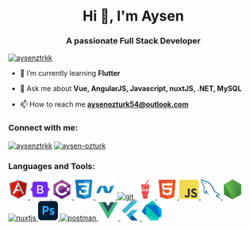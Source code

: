 <h1 align="center">Hi 👋, I'm Aysen</h1>
<h3 align="center">A passionate Full Stack Developer</h3>


<p align="left"> <a href="https://twitter.com/aysenztrkk" target="blank"><img
            src="https://img.shields.io/twitter/follow/aysenztrkk?logo=twitter&style=for-the-badge"
            alt="aysenztrkk" /></a> </p>

- 🌱 I’m currently learning **Flutter**

- 💬 Ask me about **Vue, AngularJS, Javascript, nuxtJS, .NET, MySQL**

- 📫 How to reach me **aysenozturk54@outlook.com**

<h3 align="left">Connect with me:</h3>
<p align="left">
    <a href="https://twitter.com/aysenztrkk" target="blank"><img align="center"
            src="https://raw.githubusercontent.com/rahuldkjain/github-profile-readme-generator/master/src/images/icons/Social/twitter.svg"
            alt="aysenztrkk" height="30" width="40" /></a>
    <a href="https://linkedin.com/in/aysen-ozturk" target="blank"><img align="center"
            src="https://raw.githubusercontent.com/rahuldkjain/github-profile-readme-generator/master/src/images/icons/Social/linked-in-alt.svg"
            alt="aysen-ozturk" height="30" width="40" /></a>
</p>

<h3 align="left">Languages and Tools:</h3>
<p align="left">
    <a href="https://angular.io" target="_blank" rel="noreferrer" title="AngularJS">
        <img src="https://raw.githubusercontent.com/devicons/devicon/master/icons/angularjs/angularjs-original.svg"
            alt="angularjs" width="40" height="40" />
    </a>
    <a href="https://getbootstrap.com" target="_blank" rel="noreferrer" title="Bootstrap">
        <img src="https://raw.githubusercontent.com/devicons/devicon/master/icons/bootstrap/bootstrap-plain.svg"
            alt="bootstrap" width="40" height="40" />
    </a>
    <a href="https://www.w3schools.com/cs/" target="_blank" rel="noreferrer" title="C#">
        <img src="https://raw.githubusercontent.com/devicons/devicon/master/icons/csharp/csharp-original.svg"
            alt="csharp" width="40" height="40" />
    </a>
    <a href="https://www.w3schools.com/css/" target="_blank" rel="noreferrer" title="CSS">
        <img src="https://raw.githubusercontent.com/devicons/devicon/master/icons/css3/css3-original.svg"
            alt="css3" width="40" height="40" />
    </a>
    <a href="https://dotnet.microsoft.com/" target="_blank" rel="noreferrer" title="Dotnet">
        <img src="https://raw.githubusercontent.com/devicons/devicon/master/icons/dot-net/dot-net-original.svg"
            alt="dotnet" width="40" height="40" />
    </a>
    <a href="https://git-scm.com/" target="_blank" rel="noreferrer" title="Git">
        <img src="https://www.vectorlogo.zone/logos/git-scm/git-scm-icon.svg" alt="git" width="40" height="40" />
    </a>
    <a href="https://gulpjs.com" target="_blank" rel="noreferrer" title="Gulpjs">
        <img src="https://raw.githubusercontent.com/devicons/devicon/master/icons/gulp/gulp-plain.svg" alt="gulp"
            width="40" height="40" />
    </a>
    <a href="https://www.w3.org/html/" target="_blank" rel="noreferrer" title="Html5">
        <img src="https://raw.githubusercontent.com/devicons/devicon/master/icons/html5/html5-original.svg"
            alt="html5" width="40" height="40" />
    </a>
    <a href="https://developer.mozilla.org/en-US/docs/Web/JavaScript" target="_blank" rel="noreferrer" title="Javascript">
        <img src="https://raw.githubusercontent.com/devicons/devicon/master/icons/javascript/javascript-original.svg"
            alt="javascript" width="40" height="40" />
    </a>
    <a href="https://www.mysql.com/" target="_blank" rel="noreferrer" title="MySQL">
        <img src="https://raw.githubusercontent.com/devicons/devicon/master/icons/mysql/mysql-original.svg"
            alt="mysql" width="40" height="40" />
    </a>
    <a href="https://nodejs.org" target="_blank" rel="noreferrer" title="Nodejs">
        <img src="https://raw.githubusercontent.com/devicons/devicon/master/icons/nodejs/nodejs-original.svg"
            alt="nodejs" width="40" height="40" />
    </a>
    <a href="https://nuxtjs.org/" target="_blank" rel="noreferrer" title="Nuxtjs">
        <img src="https://www.vectorlogo.zone/logos/nuxtjs/nuxtjs-icon.svg" alt="nuxtjs" width="40" height="40" />
    </a>
    <a href="https://www.photoshop.com/en" target="_blank" rel="noreferrer" title="Photoshop">
        <img src="https://raw.githubusercontent.com/devicons/devicon/master/icons/photoshop/photoshop-original.svg"
            alt="photoshop" width="40" height="40" />
    </a>
    <a href="https://postman.com" target="_blank" rel="noreferrer" title="Postman">
        <img src="https://www.vectorlogo.zone/logos/getpostman/getpostman-icon.svg" alt="postman" width="40"
            height="40" /> </a>
    <a href="https://vuejs.org/" target="_blank" rel="noreferrer" title="Vuejs">
        <img src="https://raw.githubusercontent.com/devicons/devicon/master/icons/vuejs/vuejs-original.svg"
            alt="vuejs" width="40" height="40" />
    </a>
    <a href="https://flutter.dev/" target="_blank" rel="noreferrer" title="Flutter">
        <img src="https://raw.githubusercontent.com/devicons/devicon/ca28c779441053191ff11710fe24a9e6c23690d6/icons/flutter/flutter-original.svg"
            alt="vuejs" width="40" height="40" />
    </a>
    <a href="https://dart.dev/" target="_blank" rel="noreferrer" title="Dart">
        <img src="https://raw.githubusercontent.com/devicons/devicon/ca28c779441053191ff11710fe24a9e6c23690d6/icons/dart/dart-original.svg"
            alt="vuejs" width="40" height="40" />
    </a>
</p>
